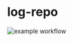 # log-repo

![example workflow](https://github.com/wallafi01/logs-repo/actions/workflows/main.yml/badge.svg?branch=main&event=push)
